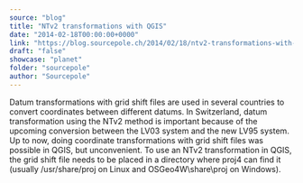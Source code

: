 ```yaml
---
source: "blog"
title: "NTv2 transformations with QGIS"
date: "2014-02-18T00:00:00+0000"
link: "https://blog.sourcepole.ch/2014/02/18/ntv2-transformations-with-qgis/"
draft: "false"
showcase: "planet"
folder: "sourcepole"
author: "Sourcepole"
---
```


Datum transformations with grid shift files are used in several countries to convert coordinates between different datums. In Switzerland, datum transformation using the NTv2 method is important because of the upcoming conversion between the LV03 system and the new LV95 system. Up to now, doing coordinate transformations with grid shift files was possible in QGIS, but unconvenient.
To use an NTv2 transformation in QGIS, the grid shift file needs to be placed in a directory where proj4 can find it (usually /usr/share/proj on Linux and OSGeo4W\share\proj on Windows).
